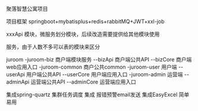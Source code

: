 
聚落智慧公寓项目

项目框架
springboot+mybatisplus+redis+rabbitMQ+JWT+xxl-job

xxxApi 模块，微服务划分模块，后续改造需要提供给其他模块使用


服务，由于人数不多可以表的模块来区分

juroom
    -juroom-biz   商户端模块服务
        --bizApi    商户端公共API
        --bizCore   商户端web应用入口
    -juroom-common  商户公共common
    -juroom-user  用户端
        --userApi   用户端公共API
        --userCore  用户端应用入口
    -juroom-admin  运营端
        --adminApi   运营端公共API
        --adminCore  运营端应用入口



集成spring-quartz 集群任务调度
集成 报错预警email发送
集成EasyExcel  简单易用
